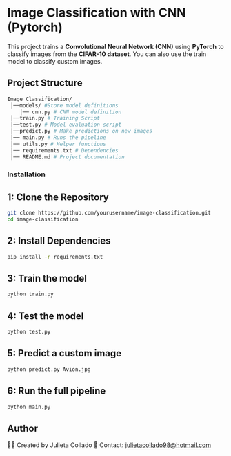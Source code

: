 # Image Classification with CNN (Pytorch)

This project trains a **Convolutional Neural Network (CNN)** using **PyTorch** to classify images from the **CIFAR-10 dataset**. You can also use the train model to classify custom images.

## Project Structure
```bash
Image Classification/ 
 │──models/ #Store model definitions
    │── cnn.py # CNN model definition
 │──train.py # Training Script
 │──test.py # Model evaluation script
 │──predict.py # Make predictions on new images
 │── main.py # Runs the pipeline
 │── utils.py # Helper functions
 │── requirements.txt # Dependencies
 │── README.md # Project documentation
```
 
 ### Installation

 ## 1: **Clone the Repository**
```bash
git clone https://github.com/yourusername/image-classification.git
cd image-classification
```
## 2: Install Dependencies
```bash
pip install -r requirements.txt
```

## 3: Train the model
```bash
python train.py
```

## 4: Test the model
``` bash
python test.py
```

## 5: Predict a custom image
```bash
python predict.py Avion.jpg
```

## 6: Run the full pipeline
```bash
python main.py
```

## Author
👨‍💻 Created by Julieta Collado
📧 Contact: julietacollado98@hotmail.com

